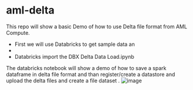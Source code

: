 # aml-delta

This repo will show a basic Demo of how to use Delta file format from AML Compute.

* First we will use Databricks to get sample data an
*
* Databricks import the DBX Delta Data Load.ipynb



The databricks  notebook will show a demo of how to save a spark dataframe in delta file format and than register/create a datastore and upload the delta files and create a file dataset .
![image](https://user-images.githubusercontent.com/5873303/121586211-6698cc80-ca01-11eb-8004-1f30ce640418.png)
